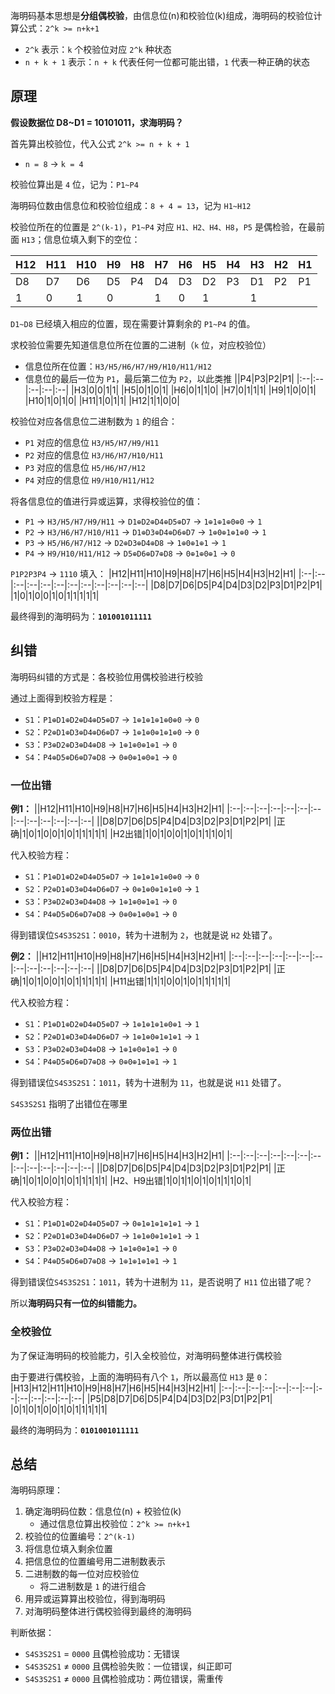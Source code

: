 
海明码基本思想是**分组偶校验**，由信息位(n)和校验位(k)组成，海明码的校验位计算公式：`2^k >= n+k+1`
- `2^k` 表示：`k` 个校验位对应 `2^k` 种状态
- `n + k + 1` 表示：`n + k` 代表任何一位都可能出错，`1` 代表一种正确的状态

## 原理

**假设数据位 D8~D1 = 10101011，求海明码？**

首先算出校验位，代入公式 `2^k >= n + k + 1`
  - `n = 8` -> `k = 4`

校验位算出是 `4` 位，记为：`P1~P4`

海明码位数由信息位和校验位组成：`8 + 4 = 13`，记为 `H1~H12`

校验位所在的位置是 `2^(k-1)`，`P1~P4` 对应 `H1、H2、H4、H8`，`P5` 是偶检验，在最前面 `H13`；信息位填入剩下的空位：

|H12|H11|H10|H9|H8|H7|H6|H5|H4|H3|H2|H1|
|:--|:--|:--|:--|:--|:--|:--|:--|:--|:--|:--|:--|
|D8|D7|D6|D5|P4|D4|D3|D2|P3|D1|P2|P1|
|1|0|1|0||1|0|1||1|||

`D1~D8` 已经填入相应的位置，现在需要计算剩余的 `P1~P4` 的值。

求校验位需要先知道信息位所在位置的二进制（`k` 位，对应校验位）
  - 信息位所在位置：`H3/H5/H6/H7/H9/H10/H11/H12`
  - 信息位的最后一位为 `P1`，最后第二位为 `P2`，以此类推
    ||P4|P3|P2|P1|
    |:--|:--|:--|:--|:--|
    |H3|0|0|1|1|
    |H5|0|1|0|1|
    |H6|0|1|1|0|
    |H7|0|1|1|1|
    |H9|1|0|0|1|
    |H10|1|0|1|0|
    |H11|1|0|1|1|
    |H12|1|1|0|0|

校验位对应各信息位二进制数为 `1` 的组合：
  - `P1` 对应的信息位 `H3/H5/H7/H9/H11`
  - `P2` 对应的信息位 `H3/H6/H7/H10/H11`
  - `P3` 对应的信息位 `H5/H6/H7/H12`
  - `P4` 对应的信息位 `H9/H10/H11/H12`

将各信息位的值进行异或运算，求得校验位的值：
  - `P1` -> `H3/H5/H7/H9/H11` -> `D1⊕D2⊕D4⊕D5⊕D7` -> `1⊕1⊕1⊕0⊕0` -> `1`
  - `P2` -> `H3/H6/H7/H10/H11` -> `D1⊕D3⊕D4⊕D6⊕D7` -> `1⊕0⊕1⊕1⊕0` -> `1`
  - `P3` -> `H5/H6/H7/H12` -> `D2⊕D3⊕D4⊕D8` -> `1⊕0⊕1⊕1` -> `1`
  - `P4` -> `H9/H10/H11/H12` -> `D5⊕D6⊕D7⊕D8` -> `0⊕1⊕0⊕1` -> `0`

`P1P2P3P4` -> `1110` 填入：
|H12|H11|H10|H9|H8|H7|H6|H5|H4|H3|H2|H1|
|:--|:--|:--|:--|:--|:--|:--|:--|:--|:--|:--|:--|
|D8|D7|D6|D5|P4|D4|D3|D2|P3|D1|P2|P1|
|1|0|1|0|0|1|0|1|1|1|1|1|

最终得到的海明码为：**`101001011111`**

## 纠错
海明码纠错的方式是：各校验位用偶校验进行校验

通过上面得到校验方程是：
  - `S1`：`P1⊕D1⊕D2⊕D4⊕D5⊕D7` -> `1⊕1⊕1⊕1⊕0⊕0` -> `0`
  - `S2`：`P2⊕D1⊕D3⊕D4⊕D6⊕D7` -> `1⊕1⊕0⊕1⊕1⊕0` -> `0`
  - `S3`：`P3⊕D2⊕D3⊕D4⊕D8` -> `1⊕1⊕0⊕1⊕1` -> `0`
  - `S4`：`P4⊕D5⊕D6⊕D7⊕D8` -> `0⊕0⊕1⊕0⊕1` -> `0`

### 一位出错

**例1：**
||H12|H11|H10|H9|H8|H7|H6|H5|H4|H3|H2|H1|
|:--|:--|:--|:--|:--|:--|:--|:--|:--|:--|:--|:--|:--|
||D8|D7|D6|D5|P4|D4|D3|D2|P3|D1|P2|P1|
|正确|1|0|1|0|0|1|0|1|1|1|1|1|
|H2出错|1|0|1|0|0|1|0|1|1|1|0|1|

代入校验方程：
  - `S1`：`P1⊕D1⊕D2⊕D4⊕D5⊕D7` -> `1⊕1⊕1⊕1⊕0⊕0` -> `0`
  - `S2`：`P2⊕D1⊕D3⊕D4⊕D6⊕D7` -> `0⊕1⊕0⊕1⊕1⊕0` -> `1`
  - `S3`：`P3⊕D2⊕D3⊕D4⊕D8` -> `1⊕1⊕0⊕1⊕1` -> `0`
  - `S4`：`P4⊕D5⊕D6⊕D7⊕D8` -> `0⊕0⊕1⊕0⊕1` -> `0`

得到错误位`S4S3S2S1`：`0010`，转为十进制为 `2`，也就是说 `H2` 处错了。

**例2：**
||H12|H11|H10|H9|H8|H7|H6|H5|H4|H3|H2|H1|
|:--|:--|:--|:--|:--|:--|:--|:--|:--|:--|:--|:--|:--|
||D8|D7|D6|D5|P4|D4|D3|D2|P3|D1|P2|P1|
|正确|1|0|1|0|0|1|0|1|1|1|1|1|
|H11出错|1|1|1|0|0|1|0|1|1|1|1|1|

代入校验方程：
  - `S1`：`P1⊕D1⊕D2⊕D4⊕D5⊕D7` -> `1⊕1⊕1⊕1⊕0⊕1` -> `1`
  - `S2`：`P2⊕D1⊕D3⊕D4⊕D6⊕D7` -> `1⊕1⊕0⊕1⊕1⊕1` -> `1`
  - `S3`：`P3⊕D2⊕D3⊕D4⊕D8` -> `1⊕1⊕0⊕1⊕1` -> `0`
  - `S4`：`P4⊕D5⊕D6⊕D7⊕D8` -> `0⊕0⊕1⊕1⊕1` -> `1`

得到错误位`S4S3S2S1`：`1011`，转为十进制为 `11`，也就是说 `H11` 处错了。

`S4S3S2S1` 指明了出错位在哪里

### 两位出错

**例1：**
||H12|H11|H10|H9|H8|H7|H6|H5|H4|H3|H2|H1|
|:--|:--|:--|:--|:--|:--|:--|:--|:--|:--|:--|:--|:--|
||D8|D7|D6|D5|P4|D4|D3|D2|P3|D1|P2|P1|
|正确|1|0|1|0|0|1|0|1|1|1|1|1|
|H2、H9出错|1|0|1|1|0|1|0|1|1|1|0|1|

代入校验方程：
  - `S1`：`P1⊕D1⊕D2⊕D4⊕D5⊕D7` -> `0⊕1⊕1⊕1⊕1⊕1` -> `1`
  - `S2`：`P2⊕D1⊕D3⊕D4⊕D6⊕D7` -> `1⊕1⊕0⊕1⊕1⊕1` -> `1`
  - `S3`：`P3⊕D2⊕D3⊕D4⊕D8` -> `1⊕1⊕0⊕1⊕1` -> `0`
  - `S4`：`P4⊕D5⊕D6⊕D7⊕D8` -> `1⊕1⊕1⊕1⊕1` -> `1`

得到错误位`S4S3S2S1`：`1011`，转为十进制为 `11`，是否说明了 `H11` 位出错了呢？

所以**海明码只有一位的纠错能力。**

### 全校验位

为了保证海明码的校验能力，引入全校验位，对海明码整体进行偶校验

由于要进行偶校验，上面的海明码有八个 `1`，所以最高位 `H13` 是 `0`：
|H13|H12|H11|H10|H9|H8|H7|H6|H5|H4|H3|H2|H1|
|:--|:--|:--|:--|:--|:--|:--|:--|:--|:--|:--|:--|:--|
|P5|D8|D7|D6|D5|P4|D4|D3|D2|P3|D1|P2|P1|
|0|1|0|1|0|0|1|0|1|1|1|1|1|

最终的海明码为：**`0101001011111`**

## 总结

海明码原理：
1. 确定海明码位数：信息位(n) + 校验位(k)
    - 通过信息位算出校验位：`2^k >= n+k+1`
2. 校验位的位置编号：`2^(k-1)`
3. 将信息位填入剩余位置
4. 把信息位的位置编号用二进制数表示
5. 二进制数的每一位对应校验位
    - 将二进制数是 `1` 的进行组合
6. 用异或运算算出校验位，得到海明码
7. 对海明码整体进行偶校验得到最终的海明码

判断依据：
- `S4S3S2S1` = `0000` 且偶检验成功：无错误
- `S4S3S2S1` ≠ `0000` 且偶检验失败：一位错误，纠正即可
- `S4S3S2S1` ≠ `0000` 且偶检验成功：两位错误，需重传

